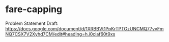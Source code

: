 # fare-capping

Problem Statement Draft: https://docs.google.com/document/d/1XRBBVt1PpKrTPTGzUNCMQ77vvFmNQ7CSX7V2Xyhd7CM/edit#heading=h.i0ciaf60t9xs
